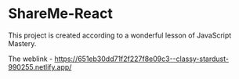 # ShareMe-React
This project is created according to a wonderful lesson of JavaScript Mastery.

The weblink - https://651eb30dd71f2f227f8e09c3--classy-stardust-990255.netlify.app/




